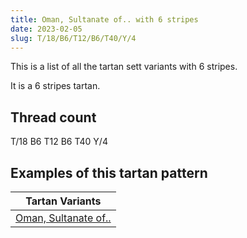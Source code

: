 ```yaml
---
title: Oman, Sultanate of.. with 6 stripes
date: 2023-02-05
slug: T/18/B6/T12/B6/T40/Y/4
---
```

This is a list of all the tartan sett variants with 6 stripes.

It is a 6 stripes tartan.


## Thread count
T/18 B6 T12 B6 T40 Y/4

## Examples of this tartan pattern

| Tartan Variants |
|---------------|
| [Oman, Sultanate of..](/variants/t/18/b6/t12/b6/t40/y/4-b5480b0-t604000-yf0c000)||
